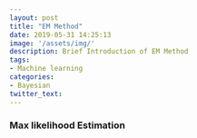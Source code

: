 ```yaml
---
layout: post
title: "EM Method"
date: 2019-05-31 14:25:13
image: '/assets/img/'
description: Brief Introduction of EM Method 
tags:
- Machine learning
categories:
- Bayesian
twitter_text:
---
```


### Max likelihood Estimation